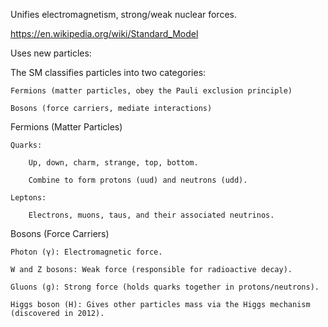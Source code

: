 Unifies electromagnetism, strong/weak nuclear forces.

https://en.wikipedia.org/wiki/Standard_Model

Uses new particles:

The SM classifies particles into two categories:

    Fermions (matter particles, obey the Pauli exclusion principle)

    Bosons (force carriers, mediate interactions)

Fermions (Matter Particles)

    Quarks:

        Up, down, charm, strange, top, bottom.

        Combine to form protons (uud) and neutrons (udd).

    Leptons:

        Electrons, muons, taus, and their associated neutrinos.

Bosons (Force Carriers)

    Photon (γ): Electromagnetic force.

    W and Z bosons: Weak force (responsible for radioactive decay).

    Gluons (g): Strong force (holds quarks together in protons/neutrons).

    Higgs boson (H): Gives other particles mass via the Higgs mechanism (discovered in 2012).